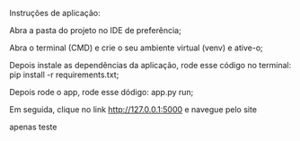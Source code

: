 Instruções de aplicação:

Abra a pasta do projeto no IDE de preferência;

Abra o terminal (CMD) e crie o seu ambiente virtual (venv) e ative-o;
 
Depois instale as dependências da aplicação, rode esse código no terminal: pip install -r requirements.txt;

Depois rode o app, rode esse dódigo: app.py run;

Em seguida, clique no link http://127.0.0.1:5000 e navegue pelo site

apenas teste